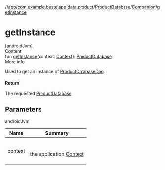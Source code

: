 //[app](../../../index.md)/[com.example.bestelapp.data.product](../../index.md)/[ProductDatabase](../index.md)/[Companion](index.md)/[getInstance](get-instance.md)



# getInstance  
[androidJvm]  
Content  
fun [getInstance](get-instance.md)(context: [Context](https://developer.android.com/reference/kotlin/android/content/Context.html)): [ProductDatabase](../index.md)  
More info  


Used to get an instance of  [ProductDatabaseDao](../../-product-database-dao/index.md).



#### Return  


The requested [ProductDatabase](../index.md)



## Parameters  
  
androidJvm  
  
|  Name|  Summary| 
|---|---|
| <a name="com.example.bestelapp.data.product/ProductDatabase.Companion/getInstance/#android.content.Context/PointingToDeclaration/"></a>context| <a name="com.example.bestelapp.data.product/ProductDatabase.Companion/getInstance/#android.content.Context/PointingToDeclaration/"></a><br><br>the application [Context](https://developer.android.com/reference/kotlin/android/content/Context.html)<br><br>
  
  



